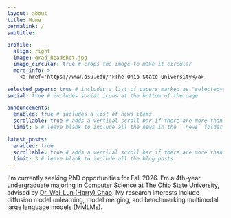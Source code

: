 ```yaml
---
layout: about
title: Home
permalink: /
subtitle:

profile:
  align: right
  image: grad_headshot.jpg
  image_circular: true # crops the image to make it circular
  more_info: >
    <a href='https://www.osu.edu/'>The Ohio State University</a>

selected_papers: true # includes a list of papers marked as "selected={true}"
social: true # includes social icons at the bottom of the page

announcements:
  enabled: true # includes a list of news items
  scrollable: true # adds a vertical scroll bar if there are more than 3 news items
  limit: 5 # leave blank to include all the news in the `_news` folder

latest_posts:
  enabled: true
  scrollable: true # adds a vertical scroll bar if there are more than 3 new posts items
  limit: 3 # leave blank to include all the blog posts
---
```


I'm currently seeking PhD opportunities for Fall 2026.
I'm a 4th-year undergraduate majoring in Computer Science at The Ohio State University, advised by <a href="https://sites.google.com/view/wei-lun-harry-chao">Dr. Wei-Lun (Harry) Chao</a>.
My research interests include diffusion model unlearning, model merging, and benchmarking multimodal large language models (MMLMs).
